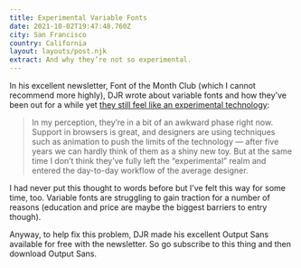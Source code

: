 ```yaml
---
title: Experimental Variable Fonts
date: 2021-10-02T19:47:48.760Z
city: San Francisco
country: California
layout: layouts/post.njk
extract: And why they’re not so experimental.
---
```


In his excellent newsletter, Font of the Month Club (which I cannot recommend more highly), DJR wrote about variable fonts and how they’ve been out for a while yet [they still feel like an experimental technology](https://mailchi.mp/252c1a3e328e/your-october-font-of-the-month-190523?e=62d470e7e3):

> In my perception, they’re in a bit of an awkward phase right now. Support in browsers is great, and designers are using techniques such as animation to push the limits of the technology — after five years we can hardly think of them as a shiny new toy. But at the same time I don’t think they’ve fully left the “experimental” realm and entered the day-to-day workflow of the average designer.

I had never put this thought to words before but I’ve felt this way for some time, too. Variable fonts are struggling to gain traction for a number of reasons (education and price are maybe the biggest barriers to entry though).

Anyway, to help fix this problem, DJR made his excellent Output Sans available for free with the newsletter. So go subscribe to this thing and then download Output Sans.

